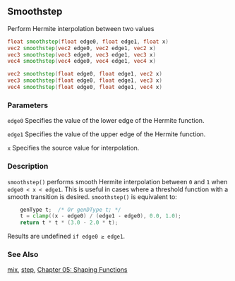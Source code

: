 ## Smoothstep
Perform Hermite interpolation between two values

```glsl
float smoothstep(float edge0, float edge1, float x)  
vec2 smoothstep(vec2 edge0, vec2 edge1, vec2 x)  
vec3 smoothstep(vec3 edge0, vec3 edge1, vec3 x)  
vec4 smoothstep(vec4 edge0, vec4 edge1, vec4 x)
```

```glsl
vec2 smoothstep(float edge0, float edge1, vec2 x)  
vec3 smoothstep(float edge0, float edge1, vec3 x)  
vec4 smoothstep(float edge0, float edge1, vec4 x)
```

### Parameters
```edge0``` Specifies the value of the lower edge of the Hermite function.

```edge1``` Specifies the value of the upper edge of the Hermite function.

```x``` Specifies the source value for interpolation.

### Description
```smoothstep()``` performs smooth Hermite interpolation between ```0``` and ```1``` when ```edge0 < x < edge1```. This is useful in cases where a threshold function with a smooth transition is desired. ```smoothstep()``` is equivalent to:
```glsl
    genType t;  /* Or genDType t; */
    t = clamp((x - edge0) / (edge1 - edge0), 0.0, 1.0);
    return t * t * (3.0 - 2.0 * t);
```

Results are undefined ```if edge0 ≥ edge1```.

<div class="simpleFunction" data="y = smoothstep(0.0,1.0,x); "></div>

<div class="codeAndCanvas" data="../05/smoothstep.frag"></div>

### See Also
[mix](index.html#mix.md), [step](index.html#step.md), [Chapter 05: Shaping Functions](../05/)
